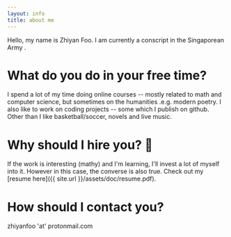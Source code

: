 ```yaml
---
layout: info
title: about me
---
```

Hello, my name is Zhiyan Foo. I am currently a conscript in the Singaporean Army . 

# What do you do in your free time?
I spend a lot of my time  doing online courses -- mostly related to math and
computer science, but sometimes on the humanities .e.g. modern poetry. I also
like to work on coding projects -- some which I publish on github.  Other than
I like basketball/soccer, novels and live music. 

# Why should I hire you? :necktie: 
If the work is interesting (mathy) and I'm learning, I'll invest a lot of
myself into it. However in this case, the converse is also true. Check out my
[resume here]({{ site.url }}/assets/doc/resume.pdf).

# How should I contact you?
zhiyanfoo 'at' protonmail.com

